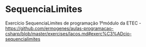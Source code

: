 # SequenciaLimites
Exercício SequenciaLimites de programação 1ºmódulo da ETEC - https://github.com/ermogenes/aulas-programacao-csharp/blob/master/exercises/lacos.md#exerc%C3%ADcio-sequencialimites 
